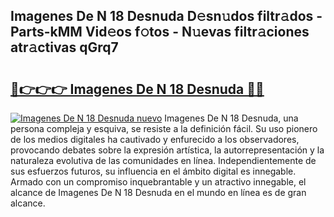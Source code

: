 ## Imagenes De N 18 Desnuda D𝚎sn𝚞dos filtr𝚊dos - Parts-kMM Vid𝚎os f𝚘tos - N𝚞evas filtr𝚊ciones atr𝚊ctivas qGrq7

# <h2><a href="http://mb041m0.tromn.icu/?c=Imagenes+De+N+18+Desnuda">🔗👉👉👉 Imagenes De N 18 Desnuda 🔗🔗</a></h2>

[![Imagenes De N 18 Desnuda nuevo](https://i.imgur.com/pEAQMta.gif)](http://mb041m0.tromn.icu/?c=Imagenes+De+N+18+Desnuda)
Imagenes De N 18 Desnuda, una persona compleja y esquiva, se resiste a la definición fácil. Su uso pionero de los medios digitales ha cautivado y enfurecido a los observadores, provocando debates sobre la expresión artística, la autorrepresentación y la naturaleza evolutiva de las comunidades en línea. Independientemente de sus esfuerzos futuros, su influencia en el ámbito digital es innegable. Armado con un compromiso inquebrantable y un atractivo innegable, el alcance de Imagenes De N 18 Desnuda en el mundo en línea es de gran alcance.
